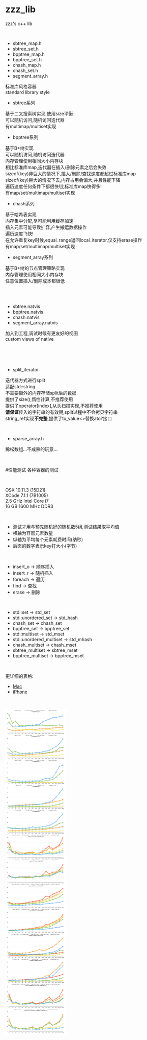 # zzz_lib
zzz's c++ lib  

<br/>

* sbtree_map.h
* sbtree_set.h
* bpptree_map.h
* bpptree_set.h
* chash_map.h
* chash_set.h
* segment_array.h

标准库风格容器<br/>
standard library style<br/>

* sbtree系列

基于二叉搜索树实现,使用size平衡<br/>
可以随机访问,随机访问迭代器<br/>
有multimap/multiset实现<br/>

* bpptree系列

基于B+树实现<br/>
可以随机访问,随机访问迭代器<br/>
内存管理使用相同大小内存块<br/>
相比标准库map,迭代器在插入/删除元素之后会失效<br/>
sizeof(key)非巨大的情况下,插入/删除/查找速度都超过标准库map<br/>
sizeof(key)巨大的情况下去,内存占用会偏大,并且性能下降<br/>
遍历速度任何条件下都很快!比标准库map快得多!<br/>
有map/set/multimap/multiset实现<br/>

* chash系列

基于哈希表实现<br/>
内存集中分配,尽可能利用缓存加速<br/>
插入元素可能导致扩容,产生搬运数据操作<br/>
遍历速度飞快!<br/>
在允许重复key时候,equal_range返回local_iterator,仅支持erase操作<br/>
有map/set/multimap/multiset实现<br/>

* segment_array系列

基于B+树的节点管理策略实现<br/>
内存管理使用相同大小内存块<br/>
任意位置插入/删除成本都很低<br/>

<br/>
<br/>

* sbtree.natvis
* bpptree.natvis
* chash.natvis
* segment_array.natvis

加入到工程,调试时候有更友好的视图<br/>
custom views of native<br/>

<br/>
<br/>
<br/>

* split_iterator

迭代器方式进行split<br/>
适配std::string<br/>
不需要额外的内存存储split后的数据<br/>
提供了size(),惰性计算,不推荐使用<br/>
提供了operator\[index\],从头扫描实现,不推荐使用<br/>
**请保证**传入的字符串的有效期,split过程中不会拷贝字符串<br/>
string_ref实现**不完整**,提供了to_value<>替换ato?接口<br/>

<br/>

* sparse_array.h

稀松数组...不成熟的玩意...<br/>

<br/>

#性能测试
各种容器的测试

<br/>

OSX 10.11.3 (15D21)<br/>
XCode 7.1.1 (7B1005)<br/>
2.5 GHz Intel Core i7<br/>
16 GB 1600 MHz DDR3<br/>

<br/>

* 测试才用与预先随机好的随机数5组,测试结果取平均值
* 横轴为容器元素数量
* 纵轴为平均每个元素耗费时间(纳秒)
* 后面的数字表示key打大小(字节)

<br/>

* insert_o -> 顺序插入
* insert_r -> 随机插入
* foreach -> 遍历
* find -> 查找
* erase -> 删除

<br/>

* std::set                -> std_set     
* std::unordered_set      -> std_hash    
* chash_set               -> chash_set   
* bpptree_set             -> bpptree_set 
* std::multiset           -> std_mset    
* std::unordered_multiset -> std_mhash   
* chash_multiset          -> chash_mset  
* sbtree_multiset         -> sbtree_mset 
* bpptree_multiset        -> bpptree_mset

<br/>

更详细的表格:

* [Mac](/profile/profile1.xlsx?raw=true)
* [iPhone](/profile/profile2.xlsx?raw=true)

<br/>

![profile.png](/profile/profile.png)